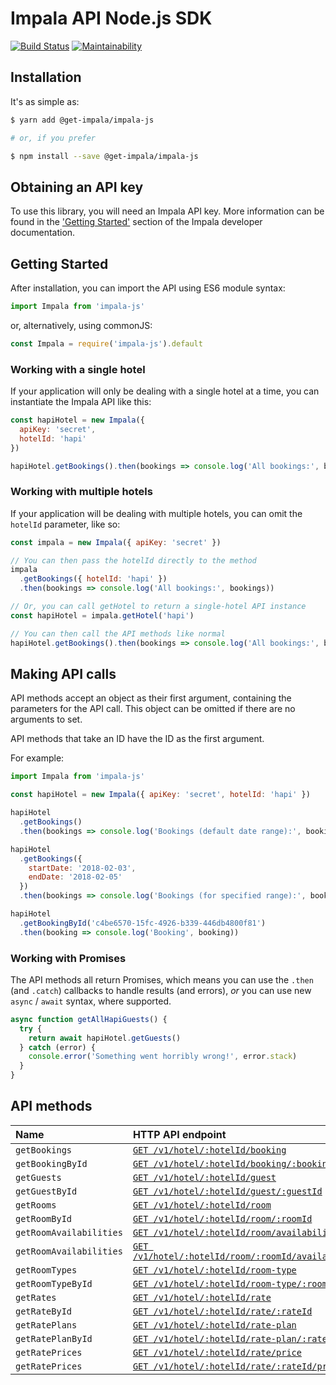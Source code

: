 # Impala API Node.js SDK
[![Build Status](https://travis-ci.org/GetImpala/impala-js.svg?branch=master)](https://travis-ci.org/GetImpala/impala-js)
[![Maintainability](https://api.codeclimate.com/v1/badges/cc2ef6e1ff5bbfb051dd/maintainability)](https://codeclimate.com/github/GetImpala/impala-js/maintainability)

## Installation

It's as simple as:

```bash
$ yarn add @get-impala/impala-js

# or, if you prefer

$ npm install --save @get-impala/impala-js
```

## Obtaining an API key

To use this library, you will need an Impala API key. More information can be
found in the ['Getting Started'][getting-started] section of the Impala developer documentation.

## Getting Started

After installation, you can import the API using ES6 module syntax:

```js
import Impala from 'impala-js'
```

or, alternatively, using commonJS:

```js
const Impala = require('impala-js').default
```

### Working with a single hotel

If your application will only be dealing with a single hotel at a time,
you can instantiate the Impala API like this:

```js
const hapiHotel = new Impala({
  apiKey: 'secret',
  hotelId: 'hapi'
})

hapiHotel.getBookings().then(bookings => console.log('All bookings:', bookings))
```

### Working with multiple hotels

If your application will be dealing with multiple hotels, you can omit the `hotelId`
parameter, like so:

```js
const impala = new Impala({ apiKey: 'secret' })

// You can then pass the hotelId directly to the method
impala
  .getBookings({ hotelId: 'hapi' })
  .then(bookings => console.log('All bookings:', bookings))

// Or, you can call getHotel to return a single-hotel API instance
const hapiHotel = impala.getHotel('hapi')

// You can then call the API methods like normal
hapiHotel.getBookings().then(bookings => console.log('All bookings:', bookings))
```

## Making API calls

API methods accept an object as their first argument, containing the parameters for the API call. This object can be omitted if there are no arguments to set.

API methods that take an ID have the ID as the first argument.

For example:

```js
import Impala from 'impala-js'

const hapiHotel = new Impala({ apiKey: 'secret', hotelId: 'hapi' })

hapiHotel
  .getBookings()
  .then(bookings => console.log('Bookings (default date range):', bookings))

hapiHotel
  .getBookings({
    startDate: '2018-02-03',
    endDate: '2018-02-05'
  })
  .then(bookings => console.log('Bookings (for specified range):', bookings))

hapiHotel
  .getBookingById('c4be6570-15fc-4926-b339-446db4800f81')
  .then(booking => console.log('Booking', booking))
```

### Working with Promises

The API methods all return Promises, which means you can use the `.then` (and `.catch`) callbacks to handle results (and errors), _or_ you can use new `async` / `await` syntax, where supported.

```js
async function getAllHapiGuests() {
  try {
    return await hapiHotel.getGuests()
  } catch (error) {
    console.error('Something went horribly wrong!', error.stack)
  }
}
```

## API methods

| Name                    | HTTP API endpoint                                                           |
|:------------------------|:----------------------------------------------------------------------------|
| `getBookings`           | [`GET /v1/hotel/:hotelId/booking`][type-booking]                            |
| `getBookingById`        | [`GET /v1/hotel/:hotelId/booking/:bookingId`][type-booking]                 |
| `getGuests`             | [`GET /v1/hotel/:hotelId/guest`][type-guest]                                |
| `getGuestById`          | [`GET /v1/hotel/:hotelId/guest/:guestId`][type-guest]                       |
| `getRooms`              | [`GET /v1/hotel/:hotelId/room`][type-room]                                  |
| `getRoomById`           | [`GET /v1/hotel/:hotelId/room/:roomId`][type-room]                          |
| `getRoomAvailabilities` | [`GET /v1/hotel/:hotelId/room/availability`][type-roomavailability]         |
| `getRoomAvailabilities` | [`GET /v1/hotel/:hotelId/room/:roomId/availability`][type-roomavailability] |
| `getRoomTypes`          | [`GET /v1/hotel/:hotelId/room-type`][type-roomtype]                         |
| `getRoomTypeById`       | [`GET /v1/hotel/:hotelId/room-type/:roomTypeId`][type-roomtype]             |
| `getRates`              | [`GET /v1/hotel/:hotelId/rate`][type-rate]                                  |
| `getRateById`           | [`GET /v1/hotel/:hotelId/rate/:rateId`][type-rate]                          |
| `getRatePlans`          | [`GET /v1/hotel/:hotelId/rate-plan`][type-rateplan]                         |
| `getRatePlanById`       | [`GET /v1/hotel/:hotelId/rate-plan/:ratePlanId`][type-rateplan]             |
| `getRatePrices`         | [`GET /v1/hotel/:hotelId/rate/price`][type-rateprice]                       |
| `getRatePrices`         | [`GET /v1/hotel/:hotelId/rate/:rateId/price`][type-rateprice]               |

[getting-started]: https://docs.getimpala.com/#getting-started
[type-booking]: https://docs.getimpala.com/#booking
[type-guest]: https://docs.getimpala.com/#guest
[type-room]: https://docs.getimpala.com/#room
[type-roomavailability]: https://docs.getimpala.com/#room-availability
[type-roomtype]: https://docs.getimpala.com/#room-type
[type-rate]: https://docs.getimpala.com/#rate
[type-rateplan]: https://docs.getimpala.com/#rate-plan
[type-rateprice]: https://docs.getimpala.com/#rate-price
